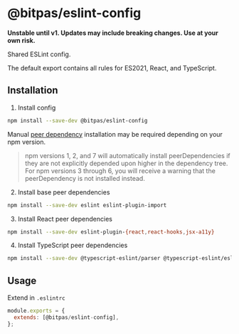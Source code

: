 # @bitpas/eslint-config

**Unstable until v1. Updates may include breaking changes. Use at your own risk.**

Shared ESLint config.

The default export contains all rules for ES2021, React, and TypeScript.

## Installation

1. Install config

```sh
npm install --save-dev @bitpas/eslint-config
```

Manual [peer dependency](https://nodejs.org/en/blog/npm/peer-dependencies/) installation may be required depending on your npm version.

> npm versions 1, 2, and 7 will automatically install peerDependencies if they are not explicitly depended upon higher in the dependency tree. For npm versions 3 through 6, you will receive a warning that the peerDependency is not installed instead.

2. Install base peer dependencies

```sh
npm install --save-dev eslint eslint-plugin-import
```

3. Install React peer dependencies

```sh
npm install --save-dev eslint-plugin-{react,react-hooks,jsx-a11y}
```

4. Install TypeScript peer dependencies

```sh
npm install --save-dev @typescript-eslint/parser @typescript-eslint/eslint-plugin

```

## Usage

Extend in `.eslintrc`

```js:title=.eslintrc.js
module.exports = {
  extends: [@bitpas/eslint-config],
};
```
